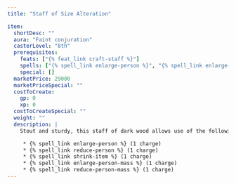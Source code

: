 ```yaml
---
title: "Staff of Size Alteration"

item:
  shortDesc: ""
  aura: "Faint conjuration"
  casterLevel: "8th"
  prerequisites:
    feats: ["{% feat_link craft-staff %}"]
    spells: ["{% spell_link enlarge-person %}", "{% spell_link enlarge-person-mass %}", "{% spell_link reduce-person %}", "{% spell_link reduce-person-mass %}", "{% spell_link shrink-item %}"]
    special: []
  marketPrice: 29000
  marketPriceSpecial: ""
  costToCreate:
    gp: 0
    xp: 0
  costToCreateSpecial: ""
  weight: ""
  description: |
    Stout and sturdy, this staff of dark wood allows use of the following spells:

     * {% spell_link enlarge-person %} (1 charge)
     * {% spell_link reduce-person %} (1 charge)
     * {% spell_link shrink-item %} (1 charge)
     * {% spell_link enlarge-person-mass %} (1 charge)
     * {% spell_link reduce-person-mass %} (1 charge)
---
```


